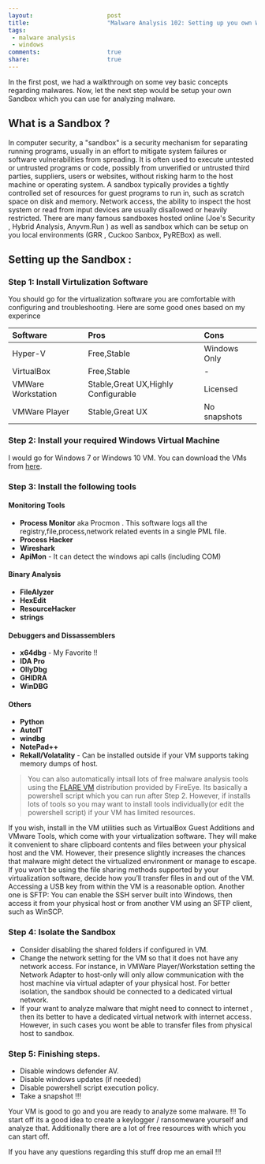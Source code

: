```yaml
---
layout:                     post
title:                      "Malware Analysis 102: Setting up you own Windows sandbox"
tags:                      
 - malware analysis
 - windows
comments:                   true
share:                      true
---
```


In the first post, we had a walkthrough on some vey basic concepts regarding malwares. Now, let the next step would be setup your own Sandbox which you can use for analyzing malware. 

## What is a Sandbox ?
In computer security, a "sandbox" is a security mechanism for separating running programs, usually in an effort to mitigate system failures or software vulnerabilities from spreading. It is often used to execute untested or untrusted programs or code, possibly from unverified or untrusted third parties, suppliers, users or websites, without risking harm to the host machine or operating system. A sandbox typically provides a tightly controlled set of resources for guest programs to run in, such as scratch space on disk and memory. Network access, the ability to inspect the host system or read from input devices are usually disallowed or heavily restricted. There are many famous sandboxes hosted online (Joe's Security , Hybrid Analysis, Anyvm.Run ) as well as sandbox which can be setup on you local environments (GRR , Cuckoo Sanbox, PyREBox) as well.

## Setting up the Sandbox :

### Step 1: Install Virtulization Software
You should go for the virtualization software you are comfortable with configuring and troubleshooting. Here are some good ones based on my experince

| Software | Pros | Cons |
|:-|:-|:-|
|Hyper-V |Free,Stable|Windows Only|
|VirtualBox |Free,Stable|-|
|VMWare Workstation |Stable,Great UX,Highly Configurable|Licensed|
|VMWare Player|Stable,Great UX|No snapshots|

### Step 2: Install your required Windows Virtual Machine
I would go for Windows 7 or Windows 10 VM. You can download the VMs from [here](Mhttps://developer.microsoft.com/en-us/microsoft-edge/tools/vms/).

### Step 3: Install the following tools 

#### Monitoring Tools
- **Process Monitor** aka Procmon . This software logs all the registry,file,process,network related events in a single PML file.
- **Process Hacker**
- **Wireshark**
- **ApiMon** - It can detect the windows api calls (including COM) 

#### Binary Analysis
- **FileAlyzer**
- **HexEdit**
- **ResourceHacker**
- **strings**

#### Debuggers and Dissassemblers
- **x64dbg** - My Favorite !!
- **IDA Pro**
- **OllyDbg**
- **GHIDRA**
- **WinDBG**

#### Others
- **Python**
- **AutoIT**
- **windbg**
- **NotePad++**
- **Rekall/Volatality** - Can be installed outside if your VM supports taking memory dumps of host.

>You can also automatically intsall lots of free malware analysis tools using the [FLARE VM](https://github.com/fireeye/flare-vm) distribution provided by FireEye. Its basically a powershell script which you can run after Step 2. However, if installs lots of tools so you may want to install tools individually(or edit the powershell script) if your VM has limited resources.

If you wish, install in the VM utilities such as VirtualBox Guest Additions and VMware Tools, which come with your virtualization software. They will make it convenient to share clipboard contents and files between your physical host and the VM. However, their presence slightly increases the chances that malware might detect the virtualized environment or manage to escape. If you won’t be using the file sharing methods supported by your virtualization software, decide how you’ll transfer files in and out of the VM. Accessing a USB key from within the VM is a reasonable option. Another one is SFTP: You can enable the SSH server built into Windows, then access it from your physical host or from another VM using an SFTP client, such as WinSCP.

### Step 4: Isolate the Sandbox
- Consider disabling the shared folders if configured in VM.
- Change the network setting for the VM so that it does not have any network access. For instance, in VMWare Player/Workstation setting the Network Adapter to host-only will only allow communication with the host machine via virtual adapter of your physical host. For better isolation, the sandbox should be connected to a dedicated virtual network.
- If your want to analyze malware that might need to connect to internet , then its better to have a dedicated virtual network with internet access. However, in such cases you wont be able to transfer files from physical host to sandbox.

### Step 5: Finishing steps.
- Disable windows defender AV.
- Disable windows updates (if needed)
- Disable powershell script execution policy.
- Take a snapshot !!!

Your VM is good to go and you are ready to analyze some malware. !!! To start off its a good idea to create a keylogger / ransomeware yourself and analyze that. 
Additionally there are a lot of free resources with which you can start off.

If you have any questions regarding this stuff drop me an email !!! 

